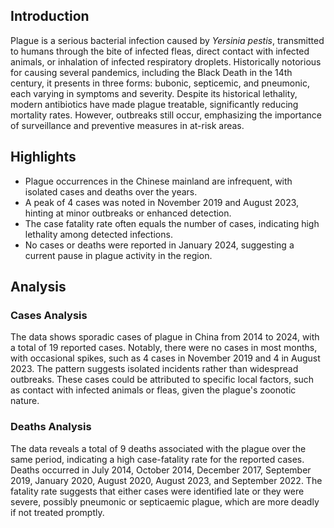 ## Introduction

Plague is a serious bacterial infection caused by *Yersinia pestis*, transmitted to humans through the bite of infected fleas, direct contact with infected animals, or inhalation of infected respiratory droplets. Historically notorious for causing several pandemics, including the Black Death in the 14th century, it presents in three forms: bubonic, septicemic, and pneumonic, each varying in symptoms and severity. Despite its historical lethality, modern antibiotics have made plague treatable, significantly reducing mortality rates. However, outbreaks still occur, emphasizing the importance of surveillance and preventive measures in at-risk areas.

## Highlights

- Plague occurrences in the Chinese mainland are infrequent, with isolated cases and deaths over the years. <br/>
- A peak of 4 cases was noted in November 2019 and August 2023, hinting at minor outbreaks or enhanced detection. <br/>
- The case fatality rate often equals the number of cases, indicating high lethality among detected infections. <br/>
- No cases or deaths were reported in January 2024, suggesting a current pause in plague activity in the region.

## Analysis

### Cases Analysis
The data shows sporadic cases of plague in China from 2014 to 2024, with a total of 19 reported cases. Notably, there were no cases in most months, with occasional spikes, such as 4 cases in November 2019 and 4 in August 2023. The pattern suggests isolated incidents rather than widespread outbreaks. These cases could be attributed to specific local factors, such as contact with infected animals or fleas, given the plague's zoonotic nature.

### Deaths Analysis
The data reveals a total of 9 deaths associated with the plague over the same period, indicating a high case-fatality rate for the reported cases. Deaths occurred in July 2014, October 2014, December 2017, September 2019, January 2020, August 2020, August 2023, and September 2022. The fatality rate suggests that either cases were identified late or they were severe, possibly pneumonic or septicaemic plague, which are more deadly if not treated promptly.
